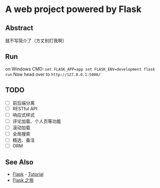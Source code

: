 # A web project powered by Flask

## Abstract
就不写简介了（方丈别打我啊）

## Run
on Windows CMD:
`
set FLASK_APP=app
set FLASK_ENV=development
flask run
`
Now head over to `http://127.0.0.1:5000/`

## TODO
- [ ] 前后端分离
- [ ] RESTful API
- [ ] 响应式样式
- [ ] 评论加载、个人页等功能
- [ ] 滚动加载
- [ ] 全局搜索
- [ ] 精选、备注
- [ ] ORM

## See Also
- [Flask](https://flask.palletsprojects.com/en/1.1.x/) - [Tutorial](https://flask.palletsprojects.com/en/1.1.x/tutorial/)
- [Flask 之旅](https://spacewander.github.io/explore-flask-zh/)
